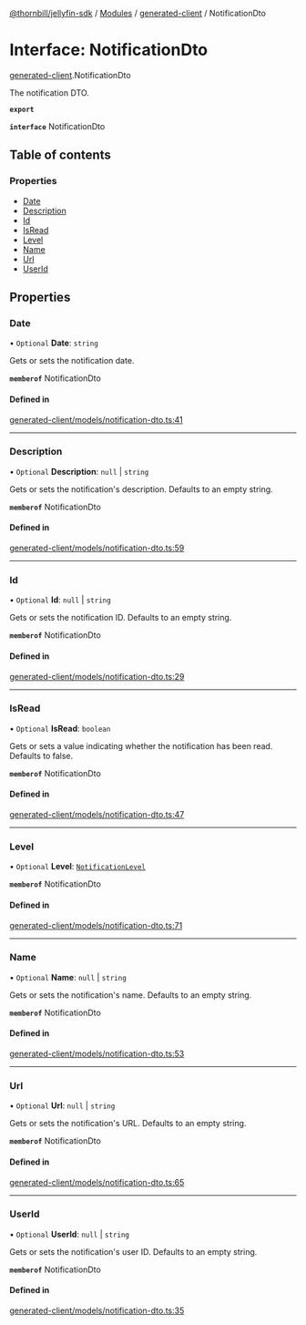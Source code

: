 [@thornbill/jellyfin-sdk](../README.md) / [Modules](../modules.md) / [generated-client](../modules/generated_client.md) / NotificationDto

# Interface: NotificationDto

[generated-client](../modules/generated_client.md).NotificationDto

The notification DTO.

**`export`**

**`interface`** NotificationDto

## Table of contents

### Properties

- [Date](generated_client.NotificationDto.md#date)
- [Description](generated_client.NotificationDto.md#description)
- [Id](generated_client.NotificationDto.md#id)
- [IsRead](generated_client.NotificationDto.md#isread)
- [Level](generated_client.NotificationDto.md#level)
- [Name](generated_client.NotificationDto.md#name)
- [Url](generated_client.NotificationDto.md#url)
- [UserId](generated_client.NotificationDto.md#userid)

## Properties

### Date

• `Optional` **Date**: `string`

Gets or sets the notification date.

**`memberof`** NotificationDto

#### Defined in

[generated-client/models/notification-dto.ts:41](https://github.com/thornbill/jellyfin-sdk-typescript/blob/029620a/src/generated-client/models/notification-dto.ts#L41)

___

### Description

• `Optional` **Description**: ``null`` \| `string`

Gets or sets the notification\'s description. Defaults to an empty string.

**`memberof`** NotificationDto

#### Defined in

[generated-client/models/notification-dto.ts:59](https://github.com/thornbill/jellyfin-sdk-typescript/blob/029620a/src/generated-client/models/notification-dto.ts#L59)

___

### Id

• `Optional` **Id**: ``null`` \| `string`

Gets or sets the notification ID. Defaults to an empty string.

**`memberof`** NotificationDto

#### Defined in

[generated-client/models/notification-dto.ts:29](https://github.com/thornbill/jellyfin-sdk-typescript/blob/029620a/src/generated-client/models/notification-dto.ts#L29)

___

### IsRead

• `Optional` **IsRead**: `boolean`

Gets or sets a value indicating whether the notification has been read. Defaults to false.

**`memberof`** NotificationDto

#### Defined in

[generated-client/models/notification-dto.ts:47](https://github.com/thornbill/jellyfin-sdk-typescript/blob/029620a/src/generated-client/models/notification-dto.ts#L47)

___

### Level

• `Optional` **Level**: [`NotificationLevel`](../enums/generated_client.NotificationLevel.md)

**`memberof`** NotificationDto

#### Defined in

[generated-client/models/notification-dto.ts:71](https://github.com/thornbill/jellyfin-sdk-typescript/blob/029620a/src/generated-client/models/notification-dto.ts#L71)

___

### Name

• `Optional` **Name**: ``null`` \| `string`

Gets or sets the notification\'s name. Defaults to an empty string.

**`memberof`** NotificationDto

#### Defined in

[generated-client/models/notification-dto.ts:53](https://github.com/thornbill/jellyfin-sdk-typescript/blob/029620a/src/generated-client/models/notification-dto.ts#L53)

___

### Url

• `Optional` **Url**: ``null`` \| `string`

Gets or sets the notification\'s URL. Defaults to an empty string.

**`memberof`** NotificationDto

#### Defined in

[generated-client/models/notification-dto.ts:65](https://github.com/thornbill/jellyfin-sdk-typescript/blob/029620a/src/generated-client/models/notification-dto.ts#L65)

___

### UserId

• `Optional` **UserId**: ``null`` \| `string`

Gets or sets the notification\'s user ID. Defaults to an empty string.

**`memberof`** NotificationDto

#### Defined in

[generated-client/models/notification-dto.ts:35](https://github.com/thornbill/jellyfin-sdk-typescript/blob/029620a/src/generated-client/models/notification-dto.ts#L35)

